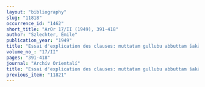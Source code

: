 ```yaml
---
layout: "bibliography"
slug: "11818"
occurrence_id: "1462"
short_title: "ArOr 17/II (1949), 391-418"
author: "Szlechter, Émile"
publication_year: "1949"
title: "Essai d'explication des clauses: muttatam gullubu abbuttam šakānu et abbuttam gullubu,"
volume_no_: "17/II"
pages: "391-418"
journal: "Archív Orientalí"
title: "Essai d'explication des clauses: muttatam gullubu abbuttam šakānu et abbuttam gullubu,"
previous_item: "11821"
---
```

